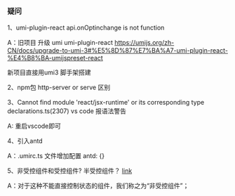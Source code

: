 ### 疑问
1、umi-plugin-react api.onOptinchange is not function

A：旧项目 升级 umi umi-plugin-react
https://umijs.org/zh-CN/docs/upgrade-to-umi-3#%E5%8D%87%E7%BA%A7-umi-plugin-react-%E4%B8%BA-umijspreset-react

新项目直接用umi3 脚手架搭建

2、npm包 http-server or serve 区别

3、Cannot find module 'react/jsx-runtime' or its corresponding type declarations.ts(2307) 
vs code 报语法警告

A: 重启vscode即可

4、引入antd

A：.umirc.ts 文件增加配置
antd: {}

5、非受控组件和受控组件? 半受控组件？
[link](https://antd-course.ulivz.com/goozth.html#%E9%9D%9E%E5%8F%97%E6%8E%A7%E7%BB%84%E4%BB%B6)

A：对于这种不能直接控制状态的组件，我们称之为“非受控组件”；




